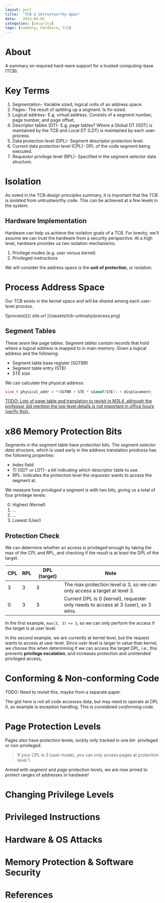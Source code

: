 ```yaml
---
layout: post
title:  "TCB & Untrustworthy Apps"
date:   2019-09-05 
categories: [security]
tags: [summary, hardware, tcb]
---
```

# About
A summary on required hard-ware support for a trusted-computing-base (TCB).

# Key Terms
1. Segmentation- Variable sized, logical units of an address space.
2. Pages- The result of splitting up a segment. Is fix-sized.
3. Logical address- E.g. virtual address. Consists of a segment number, page number, and page offset,
4. Descriptor tables (DT)- E.g. page tables? Where a Global DT (GDT) is maintained by the TCB and Local DT (LDT) is maintained by each user-process.
5. Data protection level (DPL)- Segment descriptor protection level.
6. Current data protection level (CPL)- DPL of the code segment being executed.
7. Requestor privilege level (RPL)- Specified in the segment selector data structure.

# Isolation
As noted in the TCB design principles summary, it is important that the TCB is _isolated_ from untrustworthy code. This can be achieved at a few levels in the system. 

## Hardware Implementation
Hardware can help us achieve the isolation goals of a TCB. For brevity, we'll assume we can _trust_ the hardware from a security perspective. At a high level, hardware provides us two isolation mechanisms:

1. Privilege modes (e.g. user versus kernel)
2. Privileged instructions

We will consider the address space is the __unit of protection__, or isolation. 

# Process Address Space
Our TCB exists in the kernel space and will be shared among each user-level process. 

![process]({{ site.url }}/assets/tcb-untrusty/process.png)

## Segment Tables
These _seem_ like page tables. Segment tables contain records that hold where a logical address is mapped to in main memory. Given a logical address and the following:

* Segment table base register (SGTBR)
* Segment table entry (STE) 
* STE size

We can calculate the physical address:

```c
size_t physical_addr = *(SGTBR + STE * sizeof(STE)) + displacement;
```

[TODO: Lots of page table and translation to revisit in M3L4, although the professor did mention the low level details is not important in office hours (verify this).](https://gatech.instructure.com/courses/73936/pages/topic-3-lecture-videos?module_item_id=379486)

# x86 Memory Protection Bits
Segments in the segment table have _protection_ bits. The _segment selector data structure_, which is used early in the address translation prodcess has the following properties:

* Index field
* TI (GDT or LDT)- a bit indicating which descriptor table to use.
* RPL- Indicates the protection level the _requestor_ wants to access the segment at.

We measure how _privileged_ a segment is with two bits, giving us a total of four privilege levels:

0. Highest (Kernel)
1. ...
2. ...
3. Lowest (User)

## Protection Check
We can determine whether an access is privileged enough by taking the max of the CPL and RPL, and checking if the result is at _least_ the DPL of the target. 

| CPL | RPL | DPL (target) | Note                                                                              |
|-----|-----|--------------|-----------------------------------------------------------------------------------|
| 3   | 3   |      3        | The max protection level is 3, so we can only access a target at level 3.         |
| 0   | 3   |     3         | Current DPL is 0 (kernel), requester only needs to access at 3 (user), so 3 wins. |

In the first example, `max(3, 3) <= 3`, so we can only perform the access if the target is at user level.

In the second example, we are currently at kernel level, but the request wants to access at user level. Since user level is larger in value than kernel, we choose this when determining if we can access the target DPL, i.e., this prevents __privilege escalation__, and increases protection and unintended privileged access,

# Conforming & Non-conforming Code
TODO: Need to revisit this, maybe from a separate paper.

The gist here is not all code accesses data, but may need to operate at DPL 0, an example is exception handling. This is considered _conforming_ code.

# Page Protection Levels
Pages _also_ have protection levels, luckily only tracked in one bit- privileged or non-privileged. 

> If your CPL is 3 (user mode), you can only access pages at protection level 1.

Armed with _segment_ and _page_ protection levels, we are now armed to protect ranges of addresses in hardware!

# Changing Privilege Levels

# Privileged Instructions

# Hardware & OS Attacks

# Memory Protection & Software Security

# References